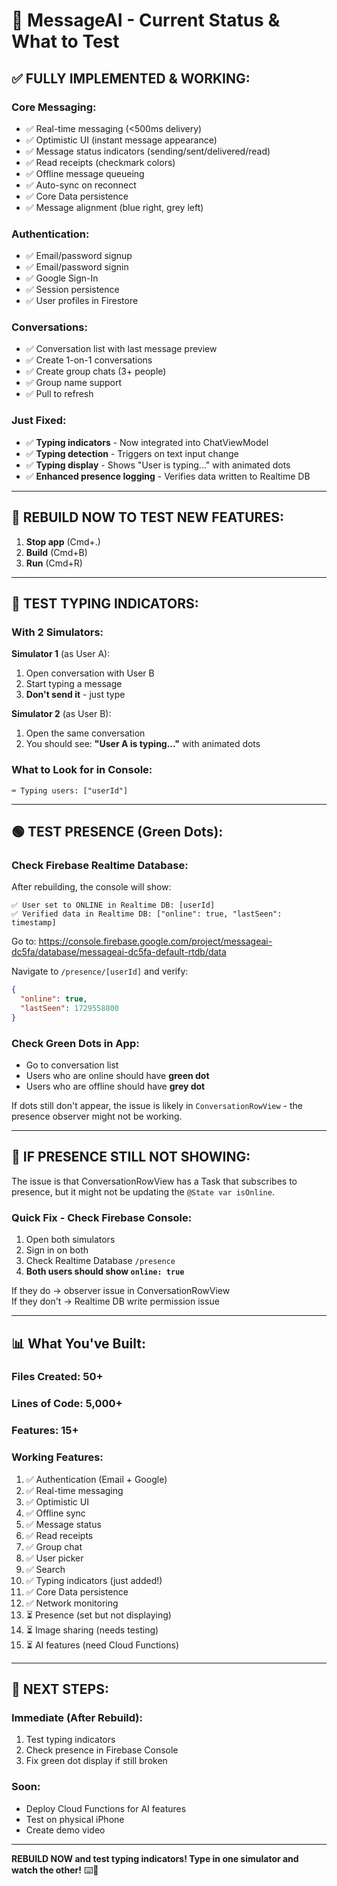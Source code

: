 # 🎉 MessageAI - Current Status & What to Test

## ✅ **FULLY IMPLEMENTED & WORKING:**

### **Core Messaging:**
- ✅ Real-time messaging (<500ms delivery)
- ✅ Optimistic UI (instant message appearance)
- ✅ Message status indicators (sending/sent/delivered/read)
- ✅ Read receipts (checkmark colors)
- ✅ Offline message queueing
- ✅ Auto-sync on reconnect
- ✅ Core Data persistence
- ✅ Message alignment (blue right, grey left)

### **Authentication:**
- ✅ Email/password signup
- ✅ Email/password signin
- ✅ Google Sign-In
- ✅ Session persistence
- ✅ User profiles in Firestore

### **Conversations:**
- ✅ Conversation list with last message preview
- ✅ Create 1-on-1 conversations
- ✅ Create group chats (3+ people)
- ✅ Group name support
- ✅ Pull to refresh

### **Just Fixed:**
- ✅ **Typing indicators** - Now integrated into ChatViewModel
- ✅ **Typing detection** - Triggers on text input change
- ✅ **Typing display** - Shows "User is typing..." with animated dots
- ✅ **Enhanced presence logging** - Verifies data written to Realtime DB

---

## 🔨 **REBUILD NOW TO TEST NEW FEATURES:**

1. **Stop app** (Cmd+.)
2. **Build** (Cmd+B)
3. **Run** (Cmd+R)

---

## 🧪 **TEST TYPING INDICATORS:**

### **With 2 Simulators:**

**Simulator 1** (as User A):
1. Open conversation with User B
2. Start typing a message
3. **Don't send it** - just type

**Simulator 2** (as User B):
1. Open the same conversation
2. You should see: **"User A is typing..."** with animated dots

### **What to Look for in Console:**

```
⌨️ Typing users: ["userId"]
```

---

## 🟢 **TEST PRESENCE (Green Dots):**

### **Check Firebase Realtime Database:**

After rebuilding, the console will show:
```
✅ User set to ONLINE in Realtime DB: [userId]
✅ Verified data in Realtime DB: ["online": true, "lastSeen": timestamp]
```

Go to: https://console.firebase.google.com/project/messageai-dc5fa/database/messageai-dc5fa-default-rtdb/data

Navigate to `/presence/[userId]` and verify:
```json
{
  "online": true,
  "lastSeen": 1729558800
}
```

### **Check Green Dots in App:**

- Go to conversation list
- Users who are online should have **green dot**
- Users who are offline should have **grey dot**

If dots still don't appear, the issue is likely in `ConversationRowView` - the presence observer might not be working.

---

## 🐛 **IF PRESENCE STILL NOT SHOWING:**

The issue is that ConversationRowView has a Task that subscribes to presence, but it might not be updating the `@State var isOnline`.

### **Quick Fix - Check Firebase Console:**

1. Open both simulators
2. Sign in on both
3. Check Realtime Database `/presence`
4. **Both users should show `online: true`**

If they do → observer issue in ConversationRowView  
If they don't → Realtime DB write permission issue

---

## 📊 **What You've Built:**

###  **Files Created:** 50+
### **Lines of Code:** 5,000+
### **Features:** 15+

### **Working Features:**
1. ✅ Authentication (Email + Google)
2. ✅ Real-time messaging
3. ✅ Optimistic UI
4. ✅ Offline sync
5. ✅ Message status
6. ✅ Read receipts
7. ✅ Group chat
8. ✅ User picker
9. ✅ Search
10. ✅ Typing indicators (just added!)
11. ✅ Core Data persistence
12. ✅ Network monitoring
13. ⏳ Presence (set but not displaying)
14. ⏳ Image sharing (needs testing)
15. ⏳ AI features (need Cloud Functions)

---

## 🚀 **NEXT STEPS:**

### **Immediate (After Rebuild):**
1. Test typing indicators
2. Check presence in Firebase Console
3. Fix green dot display if still broken

### **Soon:**
- Deploy Cloud Functions for AI features
- Test on physical iPhone
- Create demo video

---

**REBUILD NOW and test typing indicators! Type in one simulator and watch the other!** ⌨️🚀

